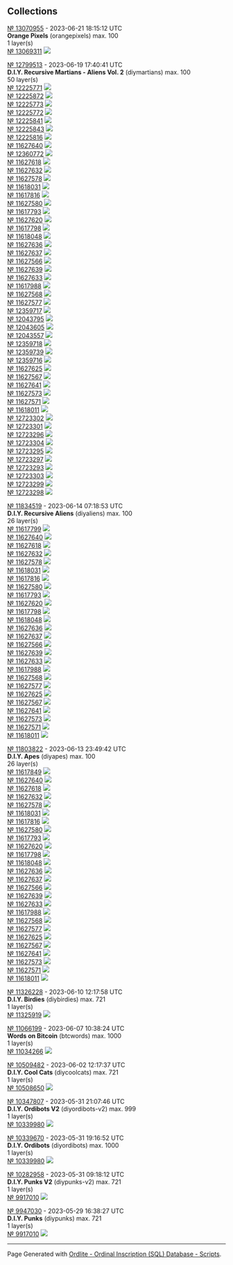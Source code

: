 ## Collections


[№ 13070955](https://ordinals.com/inscription/429915c362dacc2b1f7d4a5f7d929ee04e52298c35a7fe9c4e5a29580691b364i0) - 2023-06-21 18:15:12 UTC<br>
**Orange Pixels** (orangepixels) max. 100<br>
1 layer(s)<br>
[№ 13069311](https://ordinals.com/inscription/c0a4f0a19765b944bfea57cb51105a76e1c6a724a533ed46a288059dc9a2a963i0) ![](../num/13069311.png)<br>

[№ 12799513](https://ordinals.com/inscription/b2426c302ad2807d832b994cb509000a5fa8ac9c08cce273b16400a8409b4c13i0) - 2023-06-19 17:40:41 UTC<br>
**D.I.Y. Recursive Martians - Aliens Vol. 2** (diymartians) max. 100<br>
50 layer(s)<br>
[№ 12225771](https://ordinals.com/inscription/0829dc471f8bb92a971dfdfb00a71c016b833c8f1d5f39dcb15aa5535d08fc15i0) ![](../num/12225771.png)<br>
[№ 12225872](https://ordinals.com/inscription/9482552ec759b76577b28923741eb4bfc7770cead528755bf8fa44196ae9318ci0) ![](../num/12225872.png)<br>
[№ 12225773](https://ordinals.com/inscription/5b8eb4a05f13fffc49f824f457fb080b67e4fdc312fbbf2f804cef59e6d5fad2i0) ![](../num/12225773.png)<br>
[№ 12225772](https://ordinals.com/inscription/85e0efd6cc2801ab7e1fe28e23110441348ca40481599f880c571ff4f69f066fi0) ![](../num/12225772.png)<br>
[№ 12225841](https://ordinals.com/inscription/7953ccb6614a41e7b4c4ed2a2b112b52feda387de92de2c1a314f03d5da41955i0) ![](../num/12225841.png)<br>
[№ 12225843](https://ordinals.com/inscription/2f1219924cfa01f9816581e8a39e201f15e19ab447e852ff9b43b13fa7b0c75di0) ![](../num/12225843.png)<br>
[№ 12225816](https://ordinals.com/inscription/e60f597ec41c50e823ea382c101dfc2f30c13a927222be3b73cedd88bd1b9237i0) ![](../num/12225816.png)<br>
[№ 11627640](https://ordinals.com/inscription/5ce9f89ad571e5380baa5b5ee387f08ea313421e7e54662b3899d411c39321ddi0) ![](../num/11627640.png)<br>
[№ 12360772](https://ordinals.com/inscription/3459b14a4fcb7bce1df0465abc711b556caba6f7b42d4f925f1ddf830be47125i0) ![](../num/12360772.png)<br>
[№ 11627618](https://ordinals.com/inscription/1355524a2aab576e069bac91227b0e52d227d65d84c5535377d3a0ea4e44d470i0) ![](../num/11627618.png)<br>
[№ 11627632](https://ordinals.com/inscription/a6b4b81f69e8c217db24f0a71954195d67ced49a819b67a4daf9f3ca7fa1b971i0) ![](../num/11627632.png)<br>
[№ 11627578](https://ordinals.com/inscription/83827ec13cb55a35fe3adca5acf67caf943c3bd6810f8fa893b067e8015c8f19i0) ![](../num/11627578.png)<br>
[№ 11618031](https://ordinals.com/inscription/5b1e638c050318bec23f17b8b7758ccf13945e422516da6c722c67ae5ed4e26di0) ![](../num/11618031.png)<br>
[№ 11617816](https://ordinals.com/inscription/5dcf96b13e5762d5a288d8bee36deb933fe192a55475199fe9a39ae29dd16853i0) ![](../num/11617816.png)<br>
[№ 11627580](https://ordinals.com/inscription/5760ce05009e94a750a7245cac994fa9ffd388eadc757929ac17737811455429i0) ![](../num/11627580.png)<br>
[№ 11617793](https://ordinals.com/inscription/0bd902941392ea138adb7db30cecdf5bc09a92c80e3e1bc3ecdf3c2d0abf6631i0) ![](../num/11617793.png)<br>
[№ 11627620](https://ordinals.com/inscription/7c2fd41b52624ddb1ba11fe1c6d95475f2e42c4b53d6aaf6a16a09064acebe38i0) ![](../num/11627620.png)<br>
[№ 11617798](https://ordinals.com/inscription/0f473c9dcd14e3f43a6599b038d810eac16bc6394edcfcf6b32f8df992ab6791i0) ![](../num/11617798.png)<br>
[№ 11618048](https://ordinals.com/inscription/d32c50c23693a028e2381d6f756746a9ff684f2028edf694ab7b1b6cde78e2cdi0) ![](../num/11618048.png)<br>
[№ 11627636](https://ordinals.com/inscription/d61fc2a89ecc6ae65cf91cdfac9edc37fd60c38621dac211f3a70891ef79b69ai0) ![](../num/11627636.png)<br>
[№ 11627637](https://ordinals.com/inscription/680e2ee8cad86aa174b4f3373d733370c9a6fc4230b9708d520a0f6bcb8e72a6i0) ![](../num/11627637.png)<br>
[№ 11627566](https://ordinals.com/inscription/56d3f4f661b2b4a9fc17755171d7cf4da74e570614b6b45de0cc87a809c3eb3ci0) ![](../num/11627566.png)<br>
[№ 11627639](https://ordinals.com/inscription/fe4321178bd841e52fdeb72ce4456c5b7596c0d611b19da15ba75ec63b5314cai0) ![](../num/11627639.png)<br>
[№ 11627633](https://ordinals.com/inscription/eddc1242f0fd290e130332e046897ad41dce1e7e112df48ecf2168e43172d383i0) ![](../num/11627633.png)<br>
[№ 11617988](https://ordinals.com/inscription/a2110fb4afaa29bc70bcfac445f750ecb5e81777e8d080be2d2b07eb030ba0ffi0) ![](../num/11617988.png)<br>
[№ 11627568](https://ordinals.com/inscription/c1277df4b986067b2a3f006d717b7f6d042896840c8b592e5a8b9ff22444b08fi0) ![](../num/11627568.png)<br>
[№ 11627577](https://ordinals.com/inscription/722dfdc90a67ff7eb892d13393a8a5b360b8a109f3d809600919684a600ff60ei0) ![](../num/11627577.png)<br>
[№ 12359717](https://ordinals.com/inscription/a0d11e78978a9dd5f1d891b71f06bd2d411c08372eba1f23e8b0722474388130i0) ![](../num/12359717.png)<br>
[№ 12043795](https://ordinals.com/inscription/2c2d812754b9374ffb699173da7f6d476af138a99906b66b8453cc4343305167i0) ![](../num/12043795.png)<br>
[№ 12043605](https://ordinals.com/inscription/964c52312f1db9025695b181d5f631292d29bec63ff9587138a589cb5ff8c26di0) ![](../num/12043605.png)<br>
[№ 12043557](https://ordinals.com/inscription/545fd4d45d2f6d732d48accc082f72b67a00d19f88517320f814bf1fe827c816i0) ![](../num/12043557.png)<br>
[№ 12359718](https://ordinals.com/inscription/72fe7ebda802852f499dca865ec22ac43eacfcf4796d761969ae8358791e943ci0) ![](../num/12359718.png)<br>
[№ 12359739](https://ordinals.com/inscription/4db2e931b5cd489d8007d111d20ab97d84161b84c8f7ff3038e1afe79567b9afi0) ![](../num/12359739.png)<br>
[№ 12359716](https://ordinals.com/inscription/4869c9bb7cf23e68ad94da5b1e9de1feff1ebdcaf9a08fccca5f1887dd40e239i0) ![](../num/12359716.png)<br>
[№ 11627625](https://ordinals.com/inscription/06136a5b4fb585069ef6265a0fde3baf67ee914b9f784d2c951f3a8187800d54i0) ![](../num/11627625.png)<br>
[№ 11627567](https://ordinals.com/inscription/8043604c7c96a5a43a97e251b246102ca40c0203431ff21bd26f23330dfa554ci0) ![](../num/11627567.png)<br>
[№ 11627641](https://ordinals.com/inscription/92e7f48454546718f98103d7464d954033adbee21855f06584be06faa3e291ddi0) ![](../num/11627641.png)<br>
[№ 11627573](https://ordinals.com/inscription/a01012b213ed425c5d4038bc36016f19f4f342ca052ff9bf6971672164e1a402i0) ![](../num/11627573.png)<br>
[№ 11627571](https://ordinals.com/inscription/87d89d290ebde5d5b7aa75b4c8d0359515e25ea1542bc0646dc3f5b0b2fc55fdi0) ![](../num/11627571.png)<br>
[№ 11618011](https://ordinals.com/inscription/aab67a4269ca0bda649fe341bd88c862aba2e9bf6e0826b9dfa5c4ba8fe62c2di0) ![](../num/11618011.png)<br>
[№ 12723302](https://ordinals.com/inscription/189b02ffc8aac68a45102e9837a1ca92e422bf5544d9011a863626cf6b0abeeai0) ![](../num/12723302.png)<br>
[№ 12723301](https://ordinals.com/inscription/43e93e43f2dac75b141baaa5b08df440e0b6ec5755577a9554a7af6540447bb7i0) ![](../num/12723301.png)<br>
[№ 12723296](https://ordinals.com/inscription/39d774f7d7514371c88bc4f939346f6b23000c9892ac4ae8ea36c76694e3b842i0) ![](../num/12723296.png)<br>
[№ 12723304](https://ordinals.com/inscription/b268b2acccd6b04680c2aa3130863ffbaa450f6870f100af678428cd07212ef6i0) ![](../num/12723304.png)<br>
[№ 12723295](https://ordinals.com/inscription/ac810c9098681e100964166b7510d1ac371c147861b0ae2a862da3a8b8256037i0) ![](../num/12723295.png)<br>
[№ 12723297](https://ordinals.com/inscription/4b9f880df07b072a4147a62acdd0881d024d14da6d84174db9b5ac555b71b346i0) ![](../num/12723297.png)<br>
[№ 12723293](https://ordinals.com/inscription/014ad6ed6297bc4ed624b2856e036c6bde115d51eb7200b14e3b3413ad53db08i0) ![](../num/12723293.png)<br>
[№ 12723303](https://ordinals.com/inscription/e139b5b0649186772cbf044bb8d3c5e43b77e3cf0472008ce2aaf52966c921eci0) ![](../num/12723303.png)<br>
[№ 12723299](https://ordinals.com/inscription/6eb271ad3fdd15cc2ec34dda462e71aaa8a7ef7e306cfd189931ef37216a9c60i0) ![](../num/12723299.png)<br>
[№ 12723298](https://ordinals.com/inscription/47cb34f1d73371df0b27ca0a259927fa80e2b2d9ee0e1d487fca5c9029b67b49i0) ![](../num/12723298.png)<br>

[№ 11834519](https://ordinals.com/inscription/3832d5d8dc247cfa3506343acca1f4a9f1a9f914a4e6f16589e0dac4fdb67c1ci0) - 2023-06-14 07:18:53 UTC<br>
**D.I.Y. Recursive Aliens** (diyaliens) max. 100<br>
26 layer(s)<br>
[№ 11617799](https://ordinals.com/inscription/81ec4177e7fce4e568cc1c14366fe29deb88b0f0841eb12d4f1d0638cca68201i0) ![](../num/11617799.png)<br>
[№ 11627640](https://ordinals.com/inscription/5ce9f89ad571e5380baa5b5ee387f08ea313421e7e54662b3899d411c39321ddi0) ![](../num/11627640.png)<br>
[№ 11627618](https://ordinals.com/inscription/1355524a2aab576e069bac91227b0e52d227d65d84c5535377d3a0ea4e44d470i0) ![](../num/11627618.png)<br>
[№ 11627632](https://ordinals.com/inscription/a6b4b81f69e8c217db24f0a71954195d67ced49a819b67a4daf9f3ca7fa1b971i0) ![](../num/11627632.png)<br>
[№ 11627578](https://ordinals.com/inscription/83827ec13cb55a35fe3adca5acf67caf943c3bd6810f8fa893b067e8015c8f19i0) ![](../num/11627578.png)<br>
[№ 11618031](https://ordinals.com/inscription/5b1e638c050318bec23f17b8b7758ccf13945e422516da6c722c67ae5ed4e26di0) ![](../num/11618031.png)<br>
[№ 11617816](https://ordinals.com/inscription/5dcf96b13e5762d5a288d8bee36deb933fe192a55475199fe9a39ae29dd16853i0) ![](../num/11617816.png)<br>
[№ 11627580](https://ordinals.com/inscription/5760ce05009e94a750a7245cac994fa9ffd388eadc757929ac17737811455429i0) ![](../num/11627580.png)<br>
[№ 11617793](https://ordinals.com/inscription/0bd902941392ea138adb7db30cecdf5bc09a92c80e3e1bc3ecdf3c2d0abf6631i0) ![](../num/11617793.png)<br>
[№ 11627620](https://ordinals.com/inscription/7c2fd41b52624ddb1ba11fe1c6d95475f2e42c4b53d6aaf6a16a09064acebe38i0) ![](../num/11627620.png)<br>
[№ 11617798](https://ordinals.com/inscription/0f473c9dcd14e3f43a6599b038d810eac16bc6394edcfcf6b32f8df992ab6791i0) ![](../num/11617798.png)<br>
[№ 11618048](https://ordinals.com/inscription/d32c50c23693a028e2381d6f756746a9ff684f2028edf694ab7b1b6cde78e2cdi0) ![](../num/11618048.png)<br>
[№ 11627636](https://ordinals.com/inscription/d61fc2a89ecc6ae65cf91cdfac9edc37fd60c38621dac211f3a70891ef79b69ai0) ![](../num/11627636.png)<br>
[№ 11627637](https://ordinals.com/inscription/680e2ee8cad86aa174b4f3373d733370c9a6fc4230b9708d520a0f6bcb8e72a6i0) ![](../num/11627637.png)<br>
[№ 11627566](https://ordinals.com/inscription/56d3f4f661b2b4a9fc17755171d7cf4da74e570614b6b45de0cc87a809c3eb3ci0) ![](../num/11627566.png)<br>
[№ 11627639](https://ordinals.com/inscription/fe4321178bd841e52fdeb72ce4456c5b7596c0d611b19da15ba75ec63b5314cai0) ![](../num/11627639.png)<br>
[№ 11627633](https://ordinals.com/inscription/eddc1242f0fd290e130332e046897ad41dce1e7e112df48ecf2168e43172d383i0) ![](../num/11627633.png)<br>
[№ 11617988](https://ordinals.com/inscription/a2110fb4afaa29bc70bcfac445f750ecb5e81777e8d080be2d2b07eb030ba0ffi0) ![](../num/11617988.png)<br>
[№ 11627568](https://ordinals.com/inscription/c1277df4b986067b2a3f006d717b7f6d042896840c8b592e5a8b9ff22444b08fi0) ![](../num/11627568.png)<br>
[№ 11627577](https://ordinals.com/inscription/722dfdc90a67ff7eb892d13393a8a5b360b8a109f3d809600919684a600ff60ei0) ![](../num/11627577.png)<br>
[№ 11627625](https://ordinals.com/inscription/06136a5b4fb585069ef6265a0fde3baf67ee914b9f784d2c951f3a8187800d54i0) ![](../num/11627625.png)<br>
[№ 11627567](https://ordinals.com/inscription/8043604c7c96a5a43a97e251b246102ca40c0203431ff21bd26f23330dfa554ci0) ![](../num/11627567.png)<br>
[№ 11627641](https://ordinals.com/inscription/92e7f48454546718f98103d7464d954033adbee21855f06584be06faa3e291ddi0) ![](../num/11627641.png)<br>
[№ 11627573](https://ordinals.com/inscription/a01012b213ed425c5d4038bc36016f19f4f342ca052ff9bf6971672164e1a402i0) ![](../num/11627573.png)<br>
[№ 11627571](https://ordinals.com/inscription/87d89d290ebde5d5b7aa75b4c8d0359515e25ea1542bc0646dc3f5b0b2fc55fdi0) ![](../num/11627571.png)<br>
[№ 11618011](https://ordinals.com/inscription/aab67a4269ca0bda649fe341bd88c862aba2e9bf6e0826b9dfa5c4ba8fe62c2di0) ![](../num/11618011.png)<br>

[№ 11803822](https://ordinals.com/inscription/610ad953a48ce514ca71933b40228a366ef5edb8f6581ac20dca3098d618c7b2i0) - 2023-06-13 23:49:42 UTC<br>
**D.I.Y. Apes** (diyapes) max. 100<br>
26 layer(s)<br>
[№ 11617849](https://ordinals.com/inscription/b36750a6b444e3815f0cbb50a36e0f1231b74ba930855b1e9067f907942f34fci0) ![](../num/11617849.png)<br>
[№ 11627640](https://ordinals.com/inscription/5ce9f89ad571e5380baa5b5ee387f08ea313421e7e54662b3899d411c39321ddi0) ![](../num/11627640.png)<br>
[№ 11627618](https://ordinals.com/inscription/1355524a2aab576e069bac91227b0e52d227d65d84c5535377d3a0ea4e44d470i0) ![](../num/11627618.png)<br>
[№ 11627632](https://ordinals.com/inscription/a6b4b81f69e8c217db24f0a71954195d67ced49a819b67a4daf9f3ca7fa1b971i0) ![](../num/11627632.png)<br>
[№ 11627578](https://ordinals.com/inscription/83827ec13cb55a35fe3adca5acf67caf943c3bd6810f8fa893b067e8015c8f19i0) ![](../num/11627578.png)<br>
[№ 11618031](https://ordinals.com/inscription/5b1e638c050318bec23f17b8b7758ccf13945e422516da6c722c67ae5ed4e26di0) ![](../num/11618031.png)<br>
[№ 11617816](https://ordinals.com/inscription/5dcf96b13e5762d5a288d8bee36deb933fe192a55475199fe9a39ae29dd16853i0) ![](../num/11617816.png)<br>
[№ 11627580](https://ordinals.com/inscription/5760ce05009e94a750a7245cac994fa9ffd388eadc757929ac17737811455429i0) ![](../num/11627580.png)<br>
[№ 11617793](https://ordinals.com/inscription/0bd902941392ea138adb7db30cecdf5bc09a92c80e3e1bc3ecdf3c2d0abf6631i0) ![](../num/11617793.png)<br>
[№ 11627620](https://ordinals.com/inscription/7c2fd41b52624ddb1ba11fe1c6d95475f2e42c4b53d6aaf6a16a09064acebe38i0) ![](../num/11627620.png)<br>
[№ 11617798](https://ordinals.com/inscription/0f473c9dcd14e3f43a6599b038d810eac16bc6394edcfcf6b32f8df992ab6791i0) ![](../num/11617798.png)<br>
[№ 11618048](https://ordinals.com/inscription/d32c50c23693a028e2381d6f756746a9ff684f2028edf694ab7b1b6cde78e2cdi0) ![](../num/11618048.png)<br>
[№ 11627636](https://ordinals.com/inscription/d61fc2a89ecc6ae65cf91cdfac9edc37fd60c38621dac211f3a70891ef79b69ai0) ![](../num/11627636.png)<br>
[№ 11627637](https://ordinals.com/inscription/680e2ee8cad86aa174b4f3373d733370c9a6fc4230b9708d520a0f6bcb8e72a6i0) ![](../num/11627637.png)<br>
[№ 11627566](https://ordinals.com/inscription/56d3f4f661b2b4a9fc17755171d7cf4da74e570614b6b45de0cc87a809c3eb3ci0) ![](../num/11627566.png)<br>
[№ 11627639](https://ordinals.com/inscription/fe4321178bd841e52fdeb72ce4456c5b7596c0d611b19da15ba75ec63b5314cai0) ![](../num/11627639.png)<br>
[№ 11627633](https://ordinals.com/inscription/eddc1242f0fd290e130332e046897ad41dce1e7e112df48ecf2168e43172d383i0) ![](../num/11627633.png)<br>
[№ 11617988](https://ordinals.com/inscription/a2110fb4afaa29bc70bcfac445f750ecb5e81777e8d080be2d2b07eb030ba0ffi0) ![](../num/11617988.png)<br>
[№ 11627568](https://ordinals.com/inscription/c1277df4b986067b2a3f006d717b7f6d042896840c8b592e5a8b9ff22444b08fi0) ![](../num/11627568.png)<br>
[№ 11627577](https://ordinals.com/inscription/722dfdc90a67ff7eb892d13393a8a5b360b8a109f3d809600919684a600ff60ei0) ![](../num/11627577.png)<br>
[№ 11627625](https://ordinals.com/inscription/06136a5b4fb585069ef6265a0fde3baf67ee914b9f784d2c951f3a8187800d54i0) ![](../num/11627625.png)<br>
[№ 11627567](https://ordinals.com/inscription/8043604c7c96a5a43a97e251b246102ca40c0203431ff21bd26f23330dfa554ci0) ![](../num/11627567.png)<br>
[№ 11627641](https://ordinals.com/inscription/92e7f48454546718f98103d7464d954033adbee21855f06584be06faa3e291ddi0) ![](../num/11627641.png)<br>
[№ 11627573](https://ordinals.com/inscription/a01012b213ed425c5d4038bc36016f19f4f342ca052ff9bf6971672164e1a402i0) ![](../num/11627573.png)<br>
[№ 11627571](https://ordinals.com/inscription/87d89d290ebde5d5b7aa75b4c8d0359515e25ea1542bc0646dc3f5b0b2fc55fdi0) ![](../num/11627571.png)<br>
[№ 11618011](https://ordinals.com/inscription/aab67a4269ca0bda649fe341bd88c862aba2e9bf6e0826b9dfa5c4ba8fe62c2di0) ![](../num/11618011.png)<br>

[№ 11326228](https://ordinals.com/inscription/5cf5cb5cf764f6363e6485b85824909533b8d274c4a9988a9c7362e3d4e4409fi0) - 2023-06-10 12:17:58 UTC<br>
**D.I.Y. Birdies** (diybirdies) max. 721<br>
1 layer(s)<br>
[№ 11325919](https://ordinals.com/inscription/02f325b9333a61aeaabf7405205d99ea311014ded42dd97c590d9459400c1d11i0) ![](../num/11325919.png)<br>

[№ 11066199](https://ordinals.com/inscription/ac685db241919af1e5556bfc5a452e40efc961b074d385de750863256272a8aai0) - 2023-06-07 10:38:24 UTC<br>
**Words on Bitcoin** (btcwords) max. 1000<br>
1 layer(s)<br>
[№ 11034266](https://ordinals.com/inscription/c1805b21d5fb0be5d310d964735333f7ae806377220e0aa6e8147522199a306ei0) ![](../num/11034266.png)<br>

[№ 10509482](https://ordinals.com/inscription/02ef2b3c240e56acd9ffad6c17e9758b5c5fd2d957fb80949f22de8c5ec6df83i0) - 2023-06-02 12:17:37 UTC<br>
**D.I.Y. Cool Cats** (diycoolcats) max. 721<br>
1 layer(s)<br>
[№ 10508650](https://ordinals.com/inscription/3d9f89d725cff85b8ed2f1be57adab3ecb96efb4ee50c7f197efbe3862c325eei0) ![](../num/10508650.png)<br>

[№ 10347807](https://ordinals.com/inscription/671293d418f7e05a503ffec6703b266ce08eb5522329774f2ac008b883a4e2a0i0) - 2023-05-31 21:07:46 UTC<br>
**D.I.Y. Ordibots V2** (diyordibots-v2) max. 999<br>
1 layer(s)<br>
[№ 10339980](https://ordinals.com/inscription/477e87bc55d33a1698024e12af7357e5f5d5e5fba2bc8aadc0a71d83776cb70ai0) ![](../num/10339980.png)<br>

[№ 10339670](https://ordinals.com/inscription/e1be0a2827e42ffaacde0da19006566d9efb5b920e41d29fd59b5d0a3527cfc8i0) - 2023-05-31 19:16:52 UTC<br>
**D.I.Y. Ordibots** (diyordibots) max. 1000<br>
1 layer(s)<br>
[№ 10339980](https://ordinals.com/inscription/477e87bc55d33a1698024e12af7357e5f5d5e5fba2bc8aadc0a71d83776cb70ai0) ![](../num/10339980.png)<br>

[№ 10282958](https://ordinals.com/inscription/49fc0b24a6d2be8c78b1b468b77729e3516fae223766e64dc3e68d4051c52e89i0) - 2023-05-31 09:18:12 UTC<br>
**D.I.Y. Punks V2** (diypunks-v2) max. 721<br>
1 layer(s)<br>
[№ 9917010](https://ordinals.com/inscription/cf5df319bbe23fa3d012e5ee0810700c8e82aebff41164246f0d87d7b60a9903i0) ![](../num/9917010.png)<br>

[№ 9947030](https://ordinals.com/inscription/753f663770d816f61acd35da8dd04e122eec8582e93ca36b2122f2d4ac206089i0) - 2023-05-29 16:38:27 UTC<br>
**D.I.Y. Punks** (diypunks) max. 721<br>
1 layer(s)<br>
[№ 9917010](https://ordinals.com/inscription/cf5df319bbe23fa3d012e5ee0810700c8e82aebff41164246f0d87d7b60a9903i0) ![](../num/9917010.png)<br>

---

Page Generated with [Ordlite - Ordinal Inscription (SQL) Database - Scripts](https://github.com/ordbase/generative-orc-721/tree/master/ordlite).  
